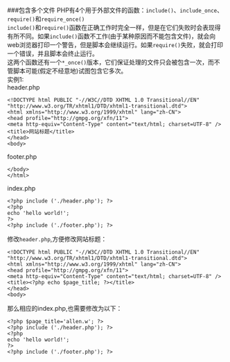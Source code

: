 ###包含多个文件
PHP有4个用于外部文件的函数：`include()`、`include_once`、`require()`和`require_once()`    
`include()`和`require()`函数在正确工作时完全一样，但是在它们失败时会表现得有所不同。如果`include()`函数不工作(由于某种原因而不能包含文件)，就会向web浏览器打印一个警告，但是脚本会继续运行。如果`require()`失败，就会打印一个错误，并且脚本会终止运行。   
这两个函数还有一个`*_once()`版本，它们保证处理的文件只会被包含一次，而不管脚本可能(假定不经意地)试图包含它多次。   
实例1:    
header.php

    <!DOCTYPE html PUBLIC "-//W3C//DTD XHTML 1.0 Transitional//EN" "http://www.w3.org/TR/xhtml1/DTD/xhtml1-transitional.dtd">
    <html xmlns="http://www.w3.org/1999/xhtml" lang="zh-CN">
    <head profile="http://gmpg.org/xfn/11">
    <meta http-equiv="Content-Type" content="text/html; charset=UTF-8" />
    <title>网站标题</title>
    </head>
    <body>

footer.php

    </body>
    </html>

index.php

    <?php include ('./header.php'); ?>
    <?php
    echo 'hello world!';
    ?>
    <?php include ('./footer.php'); ?>

修改`header.php`,方便修改网站标题：

    <!DOCTYPE html PUBLIC "-//W3C//DTD XHTML 1.0 Transitional//EN" "http://www.w3.org/TR/xhtml1/DTD/xhtml1-transitional.dtd">
    <html xmlns="http://www.w3.org/1999/xhtml" lang="zh-CN">
    <head profile="http://gmpg.org/xfn/11">
    <meta http-equiv="Content-Type" content="text/html; charset=UTF-8" />
    <title><?php echo $page_title; ?></title>
    </head>
    <body>

那么相应的index.php,也需要修改为以下：

    <?php $page_title='allen.w'; ?>
    <?php include ('./header.php'); ?>
    <?php
    echo 'hello world!';
    ?>
    <?php include ('./footer.php'); ?>

